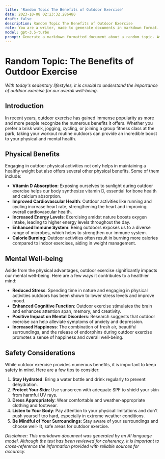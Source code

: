 ```yaml
---
title: 'Random Topic The Benefits of Outdoor Exercise'
date: 2023-10-08 02:23:32.286480
draft: false
description: Random Topic The Benefits of Outdoor Exercise
role: You are a writer, made to generate documents in markdown format. It is very important that all of the documents you generate are in valid markdown format.
model: gpt-3.5-turbo
prompt: Generate a markdown formatted document about a random topic. At the bottom, include a disclaimer explaining that the document was generated by you. The first line of the document should be the title. Make sure that the entire document is in proper markdown format, using a mix of various tags to make the document visually appealing.
---
```


# Random Topic: The Benefits of Outdoor Exercise

*With today's sedentary lifestyles, it is crucial to understand the importance of outdoor exercise for our overall well-being.* 

## Introduction

In recent years, outdoor exercise has gained immense popularity as more and more people recognize the numerous benefits it offers. Whether you prefer a brisk walk, jogging, cycling, or joining a group fitness class at the park, taking your workout routine outdoors can provide an incredible boost to your physical and mental health.

## Physical Benefits

Engaging in outdoor physical activities not only helps in maintaining a healthy weight but also offers several other physical benefits. Some of them include:

- **Vitamin D Absorption**: Exposing ourselves to sunlight during outdoor exercise helps our body synthesize vitamin D, essential for bone health and calcium absorption.
- **Improved Cardiovascular Health**: Outdoor activities like running and cycling increase heart rate, strengthening the heart and improving overall cardiovascular health.
- **Increased Energy Levels**: Exercising amidst nature boosts oxygen intake, leading to higher energy levels throughout the day.
- **Enhanced Immune System**: Being outdoors exposes us to a diverse range of microbes, which helps to strengthen our immune system.
- **Calorie Burning**: Outdoor activities often result in burning more calories compared to indoor exercises, aiding in weight management.

## Mental Well-being

Aside from the physical advantages, outdoor exercise significantly impacts our mental well-being. Here are a few ways it contributes to a healthier mind:

- **Reduced Stress**: Spending time in nature and engaging in physical activities outdoors has been shown to lower stress levels and improve mood.
- **Enhanced Cognitive Function**: Outdoor exercise stimulates the brain and enhances attention span, memory, and creativity.
- **Positive Impact on Mental Disorders**: Research suggests that outdoor exercise can help alleviate symptoms of anxiety and depression.
- **Increased Happiness**: The combination of fresh air, beautiful surroundings, and the release of endorphins during outdoor exercise promotes a sense of happiness and overall well-being.

## Safety Considerations

While outdoor exercise provides numerous benefits, it is important to keep safety in mind. Here are a few tips to consider:

1. **Stay Hydrated**: Bring a water bottle and drink regularly to prevent dehydration.
2. **Protect Your Skin**: Use sunscreen with adequate SPF to shield your skin from harmful UV rays.
3. **Dress Appropriately**: Wear comfortable and weather-appropriate clothing and footwear.
4. **Listen to Your Body**: Pay attention to your physical limitations and don't push yourself too hard, especially in extreme weather conditions.
5. **Be Mindful of Your Surroundings**: Stay aware of your surroundings and choose well-lit, safe areas for outdoor exercise.

*Disclaimer: This markdown document was generated by an AI language model. Although the text has been reviewed for coherency, it is important to cross-reference the information provided with reliable sources for accuracy.*